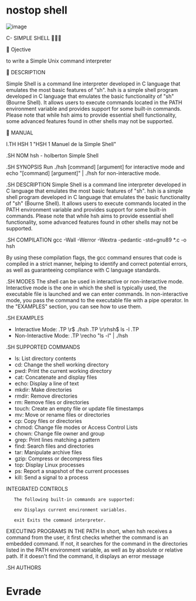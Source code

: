 # nostop shell

![image](https://github.com/nostop10/holbertonschool-simple_shell/assets/159030413/250e230b-93e3-481a-be32-76d1b2266363)

C- SIMPLE SHELL 🫥👨‍💻

📄 Ojective 

 to write a Simple Unix command interpreter

📝 DESCRIPTION

Simple Shell is a command line interpreter developed in C language that emulates the most basic features of "sh".
hsh is a simple shell program developed in C language that emulates the basic functionality of "sh" (Bourne Shell). It allows users to execute commands located in the PATH environment variable and provides support for some built-in commands. Please note that while hsh aims to provide essential shell functionality, some advanced features found in other shells may not be supported.

📓 MANUAL

I.TH HSH 1  "HSH 1 Manuel de la Simple Shell"

.SH NOM
hsh - holberton Simple Shell 

.SH SYNOPSIS
Run ./hsh [command] [argument] for interactive mode and echo "[command] [argument]" | ./hsh for non-interactive mode.

.SH DESCRIPTION
Simple Shell is a command line interpreter developed in C language that emulates the most basic features of "sh".
hsh is a simple shell program developed in C language that emulates the basic functionality of "sh" (Bourne Shell). It allows users to execute commands located in the PATH environment variable and provides support for some built-in commands. Please note that while hsh aims to provide essential shell functionality, some advanced features found in other shells may not be supported.

.SH COMPILATION
gcc -Wall -Werror -Wextra -pedantic -std=gnu89 *.c -o hsh

By using these compilation flags, the gcc command ensures that code is compiled in a strict manner, helping to identify and correct potential errors, as well as guaranteeing compliance with C language standards.


.SH MODES
The shell can be used in interactive or non-interactive mode. Interactive mode is the one in which the shell is typically used, the executable file is launched and we can enter commands. In non-interactive mode, you pass the command to the executable file with a pipe operator. In the "EXAMPLES" section, you can see how to use them.

.SH EXAMPLES
- Interactive Mode:
.TP
\r$ ./hsh
.TP
\r\rhsh$ ls -l
.TP
- Non-Interactive Mode:
.TP
\recho "ls -l" | ./hsh

.SH SUPPORTED COMMANDS
- ls: List directory contents
- cd: Change the shell working directory
- pwd: Print the current working directory
- cat: Concatenate and display files
- echo: Display a line of text
- mkdir: Make directories
- rmdir: Remove directories
- rm: Remove files or directories
- touch: Create an empty file or update file timestamps
- mv: Move or rename files or directories
- cp: Copy files or directories
- chmod: Change file modes or Access Control Lists
- chown: Change file owner and group
- grep: Print lines matching a pattern
- find: Search files and directories
- tar: Manipulate archive files
- gzip: Compress or decompress files
- top: Display Linux processes
- ps: Report a snapshot of the current processes
- kill: Send a signal to a process

INTEGRATED CONTROLS

       The following built-in commands are supported:

       env Displays current environment variables.

       exit Exits the command interpreter.

EXECUTING PROGRAMS IN THE PATH
In short, when hsh receives a command from the user, it first checks whether the command is an embedded command. If not, it searches for the command in the directories listed in the PATH environment variable, as well as by absolute or relative path. If it doesn't find the command, it displays an error message

.SH AUTHORS
# Evrade #
